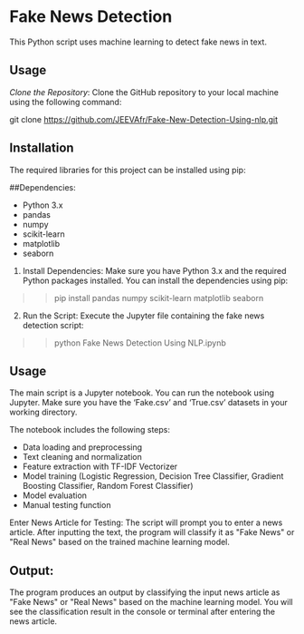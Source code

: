 # Fake News Detection
This Python script uses machine learning to detect fake news in text.
## Usage
*Clone the Repository*: Clone the GitHub repository to your local machine using the following command:

git clone https://github.com/JEEVAfr/Fake-New-Detection-Using-nlp.git

## Installation

The required libraries for this project can be installed using pip:

##Dependencies:
- Python 3.x
- pandas
- numpy
- scikit-learn
- matplotlib
- seaborn

1. Install Dependencies: Make sure you have Python 3.x and the required Python packages installed. You can install the dependencies using pip:

>> pip install pandas numpy scikit-learn matplotlib seaborn

2. Run the Script: Execute the Jupyter file containing the fake news detection script:

>> python Fake News Detection Using NLP.ipynb
## Usage

The main script is a Jupyter notebook. You can run the notebook using Jupyter. Make sure you have the ‘Fake.csv’ and ‘True.csv’ datasets in your working directory.

The notebook includes the following steps:

- Data loading and preprocessing
- Text cleaning and normalization
- Feature extraction with TF-IDF Vectorizer
- Model training (Logistic Regression, Decision Tree Classifier, Gradient Boosting Classifier, Random Forest Classifier)
- Model evaluation
- Manual testing function


Enter News Article for Testing: The script will prompt you to enter a news article. After inputting the text, the program will classify it as "Fake News" or "Real News" based on the trained machine learning model.
## Output:
The program produces an output by classifying the input news article as "Fake News" or "Real News" based on the machine learning model. You will see the classification result in the console or terminal after entering the news article.
